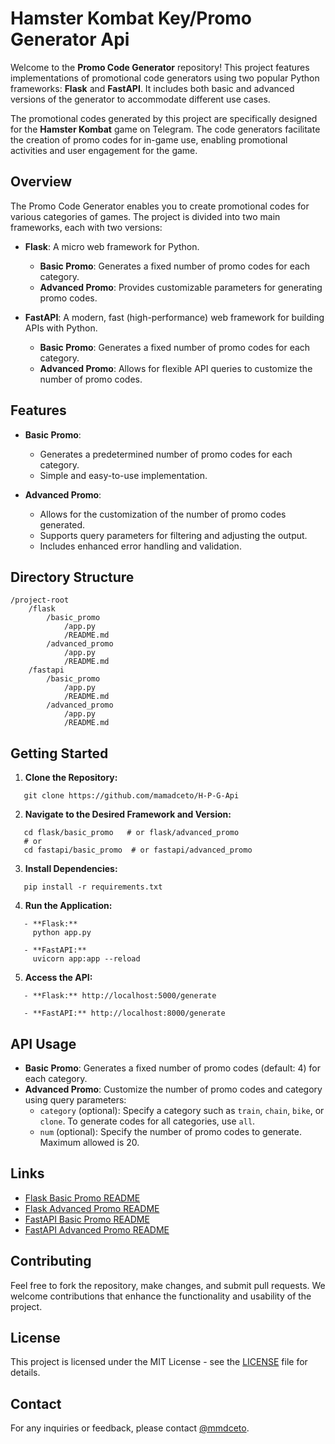 # Hamster Kombat Key/Promo Generator Api

Welcome to the **Promo Code Generator** repository! This project features implementations of promotional code generators using two popular Python frameworks: **Flask** and **FastAPI**. It includes both basic and advanced versions of the generator to accommodate different use cases.

The promotional codes generated by this project are specifically designed for the **Hamster Kombat** game on Telegram. The code generators facilitate the creation of promo codes for in-game use, enabling promotional activities and user engagement for the game.

## Overview

The Promo Code Generator enables you to create promotional codes for various categories of games. The project is divided into two main frameworks, each with two versions:

- **Flask**: A micro web framework for Python.
  - **Basic Promo**: Generates a fixed number of promo codes for each category.
  - **Advanced Promo**: Provides customizable parameters for generating promo codes.

- **FastAPI**: A modern, fast (high-performance) web framework for building APIs with Python.
  - **Basic Promo**: Generates a fixed number of promo codes for each category.
  - **Advanced Promo**: Allows for flexible API queries to customize the number of promo codes.

## Features

- **Basic Promo**:
  - Generates a predetermined number of promo codes for each category.
  - Simple and easy-to-use implementation.

- **Advanced Promo**:
  - Allows for the customization of the number of promo codes generated.
  - Supports query parameters for filtering and adjusting the output.
  - Includes enhanced error handling and validation.

## Directory Structure
```
/project-root
    /flask
        /basic_promo
            /app.py
            /README.md
        /advanced_promo
            /app.py
            /README.md
    /fastapi
        /basic_promo
            /app.py
            /README.md
        /advanced_promo
            /app.py
            /README.md
```
## Getting Started

1. **Clone the Repository:**
```
   git clone https://github.com/mamadceto/H-P-G-Api
```
2. **Navigate to the Desired Framework and Version:**
```
   cd flask/basic_promo   # or flask/advanced_promo
   # or
   cd fastapi/basic_promo  # or fastapi/advanced_promo
```
3. **Install Dependencies:**
```
   pip install -r requirements.txt
```
4. **Run the Application:**
```
   - **Flask:**
     python app.py

   - **FastAPI:**
     uvicorn app:app --reload
```
5. **Access the API:**
```
   - **Flask:** http://localhost:5000/generate

   - **FastAPI:** http://localhost:8000/generate
```
## API Usage

- **Basic Promo**: Generates a fixed number of promo codes (default: 4) for each category.
- **Advanced Promo**: Customize the number of promo codes and category using query parameters:
  - `category` (optional): Specify a category such as `train`, `chain`, `bike`, or `clone`. To generate codes for all categories, use `all`.
  - `num` (optional): Specify the number of promo codes to generate. Maximum allowed is 20.

## Links

- [Flask Basic Promo README](https://github.com/mamadceto/H-P-G-Api/blob/master/Flask/basic_promo/README.md)
- [Flask Advanced Promo README](https://github.com/mamadceto/H-P-G-Api/blob/master/Flask/advanced_promo/README.md)
- [FastAPI Basic Promo README](https://github.com/mamadceto/H-P-G-Api/blob/master/FastApi/advanced_promo/README.md)
- [FastAPI Advanced Promo README](https://github.com/mamadceto/H-P-G-Api/blob/master/FastApi/basic_promo/README.md)

## Contributing

Feel free to fork the repository, make changes, and submit pull requests. We welcome contributions that enhance the functionality and usability of the project.

## License

This project is licensed under the MIT License - see the [LICENSE](LICENSE) file for details.

## Contact

For any inquiries or feedback, please contact [@mmdceto](https://t.me/mmdceto).
